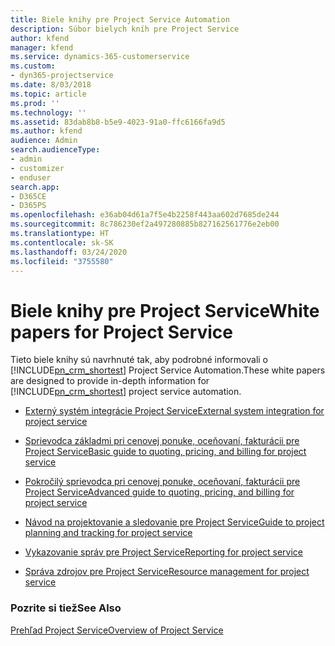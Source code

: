 ```yaml
---
title: Biele knihy pre Project Service Automation
description: Súbor bielych kníh pre Project Service
author: kfend
manager: kfend
ms.service: dynamics-365-customerservice
ms.custom:
- dyn365-projectservice
ms.date: 8/03/2018
ms.topic: article
ms.prod: ''
ms.technology: ''
ms.assetid: 83dab8b8-b5e9-4023-91a0-ffc6166fa9d5
ms.author: kfend
audience: Admin
search.audienceType:
- admin
- customizer
- enduser
search.app:
- D365CE
- D365PS
ms.openlocfilehash: e36ab04d61a7f5e4b2258f443aa602d7685de244
ms.sourcegitcommit: 8c786230ef2a497280885b827162561776e2eb00
ms.translationtype: HT
ms.contentlocale: sk-SK
ms.lasthandoff: 03/24/2020
ms.locfileid: "3755580"
---
```

# <a name="white-papers-for-project-service"></a><span data-ttu-id="c64cc-103">Biele knihy pre Project Service</span><span class="sxs-lookup"><span data-stu-id="c64cc-103">White papers for Project Service</span></span>

<span data-ttu-id="c64cc-104">Tieto biele knihy sú navrhnuté tak, aby podrobné informovali o [!INCLUDE[pn_crm_shortest](../includes/pn-crm-shortest.md)] Project Service Automation.</span><span class="sxs-lookup"><span data-stu-id="c64cc-104">These white papers are designed to provide in-depth information for [!INCLUDE[pn_crm_shortest](../includes/pn-crm-shortest.md)] project service automation.</span></span>

-   [<span data-ttu-id="c64cc-105">Externý systém integrácie Project Service</span><span class="sxs-lookup"><span data-stu-id="c64cc-105">External system integration for project service</span></span>](https://go.microsoft.com/fwlink/?LinkId=825445)

-   [<span data-ttu-id="c64cc-106">Sprievodca základmi pri cenovej ponuke, oceňovaní, fakturácii pre Project Service</span><span class="sxs-lookup"><span data-stu-id="c64cc-106">Basic guide to quoting, pricing, and billing for project service</span></span>](https://go.microsoft.com/fwlink/?LinkId=825241)

-   [<span data-ttu-id="c64cc-107">Pokročilý sprievodca pri cenovej ponuke, oceňovaní, fakturácii pre Project Service</span><span class="sxs-lookup"><span data-stu-id="c64cc-107">Advanced guide to quoting, pricing, and billing for project service</span></span>](https://go.microsoft.com/fwlink/?LinkId=825242)

-   [<span data-ttu-id="c64cc-108">Návod na projektovanie a sledovanie pre Project Service</span><span class="sxs-lookup"><span data-stu-id="c64cc-108">Guide to project planning and tracking for project service</span></span>](https://go.microsoft.com/fwlink/?LinkId=825243)

-   [<span data-ttu-id="c64cc-109">Vykazovanie správ pre Project Service</span><span class="sxs-lookup"><span data-stu-id="c64cc-109">Reporting for project service</span></span>](https://go.microsoft.com/fwlink/?LinkId=825446)

-   [<span data-ttu-id="c64cc-110">Správa zdrojov pre Project Service</span><span class="sxs-lookup"><span data-stu-id="c64cc-110">Resource management for project service</span></span>](https://go.microsoft.com/fwlink/?LinkId=825244)

### <a name="see-also"></a><span data-ttu-id="c64cc-111">Pozrite si tiež</span><span class="sxs-lookup"><span data-stu-id="c64cc-111">See Also</span></span>
 [<span data-ttu-id="c64cc-112">Prehľad Project Service</span><span class="sxs-lookup"><span data-stu-id="c64cc-112">Overview of Project Service</span></span>](../project-service/overview.md)
